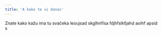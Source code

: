 ```yaml
---
title: 'A kako te vi danas'
---
```


Znate kako kažu ima tu svačeka leoujsad skglhnflsa fdjhfslkfjahd  aoihf apsid s 
